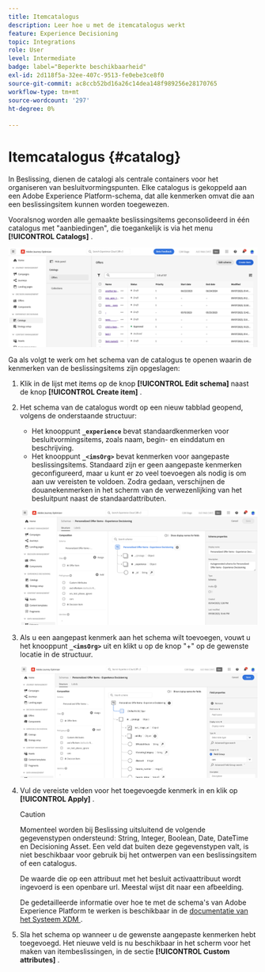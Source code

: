 ```yaml
---
title: Itemcatalogus
description: Leer hoe u met de itemcatalogus werkt
feature: Experience Decisioning
topic: Integrations
role: User
level: Intermediate
badge: label="Beperkte beschikbaarheid"
exl-id: 2d118f5a-32ee-407c-9513-fe0ebe3ce8f0
source-git-commit: ac8ccb52bd16a26c14dea148f989256e28170765
workflow-type: tm+mt
source-wordcount: '297'
ht-degree: 0%

---
```


# Itemcatalogus {#catalog}

In Beslissing, dienen de catalogi als centrale containers voor het organiseren van besluitvormingspunten. Elke catalogus is gekoppeld aan een Adobe Experience Platform-schema, dat alle kenmerken omvat die aan een beslissingsitem kunnen worden toegewezen.

Vooralsnog worden alle gemaakte beslissingsitems geconsolideerd in één catalogus met &quot;aanbiedingen&quot;, die toegankelijk is via het menu **[!UICONTROL  Catalogs]** .

![](assets/catalogs-list.png)

Ga als volgt te werk om het schema van de catalogus te openen waarin de kenmerken van de beslissingsitems zijn opgeslagen:

1. Klik in de lijst met items op de knop **[!UICONTROL Edit schema]** naast de knop **[!UICONTROL Create item]** .

1. Het schema van de catalogus wordt op een nieuw tabblad geopend, volgens de onderstaande structuur:

   * Het knooppunt **`_experience`** bevat standaardkenmerken voor besluitvormingsitems, zoals naam, begin- en einddatum en beschrijving.
   * Het knooppunt **`_<imsOrg>`** bevat kenmerken voor aangepaste beslissingsitems. Standaard zijn er geen aangepaste kenmerken geconfigureerd, maar u kunt er zo veel toevoegen als nodig is om aan uw vereisten te voldoen. Zodra gedaan, verschijnen de douanekenmerken in het scherm van de verwezenlijking van het besluitpunt naast de standaardattributen.

   ![](assets/catalogs-schema.png)

1. Als u een aangepast kenmerk aan het schema wilt toevoegen, vouwt u het knooppunt **`_<imsOrg>`** uit en klikt u op de knop &quot;+&quot; op de gewenste locatie in de structuur.

   ![](assets/catalogs-add.png)

1. Vul de vereiste velden voor het toegevoegde kenmerk in en klik op **[!UICONTROL Apply]** .

   >[!CAUTION]
   >
   >Momenteel worden bij Beslissing uitsluitend de volgende gegevenstypen ondersteund: String, Integer, Boolean, Date, DateTime en Decisioning Asset. Een veld dat buiten deze gegevenstypen valt, is niet beschikbaar voor gebruik bij het ontwerpen van een beslissingsitem of een catalogus.

   De waarde die op een attribuut met het besluit activaattribuut wordt ingevoerd is een openbare url. Meestal wijst dit naar een afbeelding.

   De gedetailleerde informatie over hoe te met de schema&#39;s van Adobe Experience Platform te werken is beschikbaar in de [ documentatie van het Systeem XDM ](https://experienceleague.adobe.com/docs/experience-platform/xdm/ui/overview.html).

1. Sla het schema op wanneer u de gewenste aangepaste kenmerken hebt toegevoegd. Het nieuwe veld is nu beschikbaar in het scherm voor het maken van itembeslissingen, in de sectie **[!UICONTROL Custom attributes]** .
